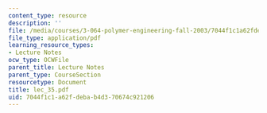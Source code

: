 ```yaml
---
content_type: resource
description: ''
file: /media/courses/3-064-polymer-engineering-fall-2003/7044f1c1a62fdebab4d370674c921206_lec_35.pdf
file_type: application/pdf
learning_resource_types:
- Lecture Notes
ocw_type: OCWFile
parent_title: Lecture Notes
parent_type: CourseSection
resourcetype: Document
title: lec_35.pdf
uid: 7044f1c1-a62f-deba-b4d3-70674c921206
---
```

